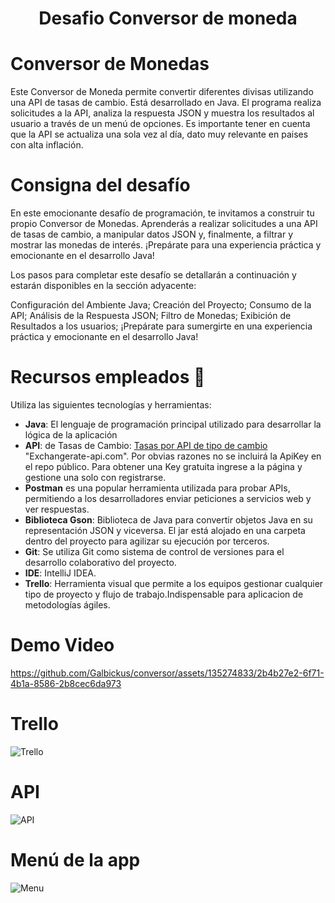<h1 align="center">
 Desafio Conversor de moneda
</p>


#  Conversor de Monedas

Este Conversor de Moneda permite convertir diferentes divisas utilizando una API de tasas de cambio. Está desarrollado en Java.
El programa realiza solicitudes a la API, analiza la respuesta JSON y muestra los resultados al usuario a través de un menú de opciones.
Es importante tener en cuenta que la API se actualiza una sola vez al día, dato muy relevante en paises con alta inflación.


# Consigna del desafío
En este emocionante desafío de programación, te invitamos a construir tu propio Conversor de Monedas. Aprenderás a realizar solicitudes a una API de tasas de cambio, a manipular datos JSON y, finalmente, a filtrar y mostrar las monedas de interés. ¡Prepárate para una experiencia práctica y emocionante en el desarrollo Java!

Los pasos para completar este desafío se detallarán a continuación y estarán disponibles en la sección adyacente:

Configuración del Ambiente Java;
Creación del Proyecto;
Consumo de la API;
Análisis de la Respuesta JSON;
Filtro de Monedas;
Exibición de Resultados a los usuarios;
¡Prepárate para sumergirte en una experiencia práctica y emocionante en el desarrollo Java!
# Recursos empleados 🚀
Utiliza las siguientes tecnologías y herramientas:
- **Java**: El lenguaje de programación principal utilizado para desarrollar la lógica de la aplicación
- **API**: de Tasas de Cambio: <a href="https://www.exchangerate-api.com">Tasas por API de tipo de cambio</a> "Exchangerate-api.com". Por obvias razones no se incluirá la ApiKey en el repo público. Para obtener una Key gratuita ingrese a la página y gestione una solo con registrarse.
- **Postman** es una popular herramienta utilizada para probar APIs, permitiendo a los desarrolladores enviar peticiones a servicios web y ver respuestas.
- **Biblioteca Gson**: Biblioteca de Java para convertir objetos Java en su representación JSON y viceversa. El jar está alojado en una carpeta dentro del proyecto para agilizar su ejecución por terceros.
- **Git**: Se utiliza Git como sistema de control de versiones para el desarrollo colaborativo del proyecto.
- **IDE**: IntelliJ IDEA.
- **Trello**: Herramienta visual que permite a los equipos gestionar cualquier tipo de proyecto y flujo de trabajo.Indispensable para aplicacion de metodologías ágiles.

# Demo Video

https://github.com/Galbickus/conversor/assets/135274833/2b4b27e2-6f71-4b1a-8586-2b8cec6da973

# Trello 

![Trello](https://github.com/Galbickus/conversor/assets/135274833/0e7b8d91-d45a-4d7b-aa37-763b5c305684)

# API

![API](https://github.com/Galbickus/conversor/assets/135274833/549c8b1e-5a90-45a5-980a-90ad8e912f6e)

# Menú de la app

![Menu](https://github.com/Galbickus/conversor/assets/135274833/d0406a89-c42e-4575-925a-fb85427e8fc2)
